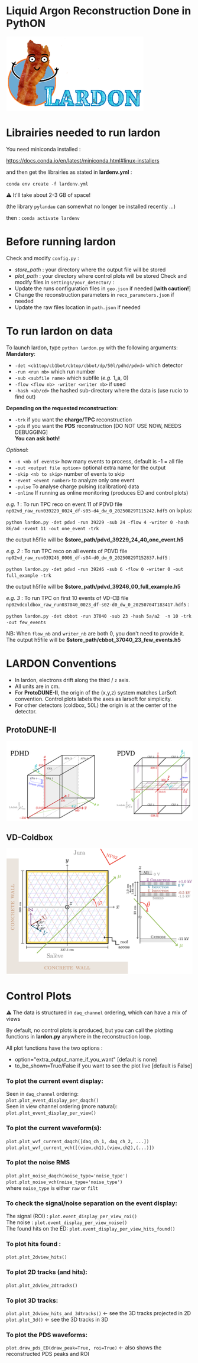 # Liquid Argon Reconstruction Done in PythON
![Logo](figs/lardon_logo_text.png)


# Librairies needed to run lardon
You need miniconda installed :

https://docs.conda.io/en/latest/miniconda.html#linux-installers

and then get the librairies as stated in **lardenv.yml** :

`conda env create -f lardenv.yml`

 :warning: It'll take about 2-3 GB of space!

(the library `pylandau` can somewhat no longer be installed recently ...)

then : `conda activate lardenv`
 
# Before running lardon
Check and modify `config.py` :
* *store_path* : your directory where the output file will be stored
* *plot_path*  : your directory where control plots will be stored
Check and modify files in `settings/your_detector/` :
* Update the runs configuration files in `geo.json` if needed [**with caution!**]
* Change the reconstruction parameters in `reco_parameters.json` if needed
* Update the raw files location in `path.json` if needed

# To run lardon on data
To launch lardon, type `python lardon.py` with the following arguments:<br/>
**Mandatory**:<br/>
* `-det <cb1top/cb1bot/cbtop/cbbot/dp/50l/pdhd/pdvd>` which detector<br/>
* `-run <run nb>` which run number
* `-sub <subfile name>` which subfile (*e.g.* 1_a, 0)<br/>
* `-flow <flow nb> -writer <writer nb>` if used <br/>
* `-hash <ab/cd>` the hashed sub-directory where the data is (use rucio to find out) <br/>

**Depending on the requested reconstruction**:<br/>
* `-trk` if you want the **charge/TPC** reconstruction<br/>
* `-pds` if you want the **PDS** reconstruction [DO NOT USE NOW, NEEDS DEBUGGING]<br/>
**You can ask both!**

*Optional*:<br/>
* `-n <nb of events>` how many events to process, default is -1 = all file
* `-out <output file option>` optional extra name for the output
* `-skip <nb to skip>` number of events to skip
* `-event <event number>` to analyze only one event
* `-pulse` To analyse charge pulsing (calibration) data
* `-online` If running as online monitoring (produces ED and control plots)


*e.g. 1* : To run TPC reco on event 11 of PDVD file `np02vd_raw_run039229_0024_df-s05-d4_dw_0_20250829T115242.hdf5` on lxplus: 

`python lardon.py -det pdvd -run 39229 -sub 24 -flow 4 -writer 0 -hash 86/ad -event 11 -out one_event -trk`

the output h5file will be **$store_path/pdvd_39229_24_40_one_event.h5**

*e.g. 2* : To run TPC reco on all events of PDVD file `np02vd_raw_run039246_0006_df-s04-d0_dw_0_20250829T152837.hdf5` :

`python lardon.py -det pdvd -run 39246 -sub 6 -flow 0 -writer 0 -out full_example -trk`

the output h5file will be **$store_path/pdvd_39246_00_full_example.h5**

*e.g. 3* : To run TPC on first 10 events of VD-CB file `np02vdcoldbox_raw_run037040_0023_df-s02-d0_dw_0_20250704T183417.hdf5` :

`python lardon.py -det cbbot -run 37040 -sub 23 -hash 5a/a2  -n 10 -trk -out few_events`

NB: When `flow_nb` and `writer_nb` are both 0, you don't need to provide it.
The output h5file will be **$store_path/cbbot_37040_23_few_events.h5**


# LARDON Conventions
* In lardon, electrons drift along the third / `z` axis.
* All units are in cm.
* For **ProtoDUNE-II**, the origin of the (x,y,z) system matches LarSoft convention. Control plots labels the axes as larsoft for simplicity.
* For other detectors (coldbox, 50L) the origin is at the center of the detector.

## ProtoDUNE-II
![pdconvention](figs/ProtoDUNEs.png)

## VD-Coldbox
![cbconvention](figs/coldbox_2.png)


# Control Plots
:warning: The data is structured in `daq_channel` ordering, which can have a mix of views<br/>

By default, no control plots is produced, but you can call the plotting functions in **lardon.py** anywhere in the reconstruction loop.


All plot functions have the two options :<br/>
* option="extra_output_name_if_you_want" [default is none]<br/>
* to_be_shown=True/False if you want to see the plot live [default is False]


### To plot the current event display:<br/>
Seen in `daq_channel` ordering:<br/>
`plot.plot_event_display_per_daqch()`<br/>
Seen in view channel ordering (more natural):<br/>
`plot.plot_event_display_per_view()`<br/>


### To plot the current waveform(s):<br/>
`plot.plot_wvf_current_daqch([daq_ch_1, daq_ch_2, ...])`<br/>
`plot.plot_wvf_current_vch([(view,ch1),(view,ch2),(...)])`<br/>

### To plot the noise RMS<br/>
`plot.plot_noise_daqch(noise_type='noise_type')`<br/>
`plot.plot_noise_vch(noise_type='noise_type')`<br/>
where `noise_type` is either `raw` or `filt`<br/>


### To check the signal/noise separation on the event display:<br/>
The signal (ROI) : `plot.event_display_per_view_roi()`<br/>
The noise : `plot.event_display_per_view_noise()`<br/>
The found hits on the ED: `plot.event_display_per_view_hits_found()`<br/>

### To plot hits found :<br/>
`plot.plot_2dview_hits()`<br/>

### To plot 2D tracks (and hits):<br/>
`plot.plot_2dview_2dtracks()`<br/>

### To plot 3D tracks:<br/>
`plot.plot_2dview_hits_and_3dtracks()` <- see the 3D tracks projected in 2D<br/>
`plot.plot_3d()` <- see the 3D tracks in 3D<br/>

### To plot the PDS waveforms:<br/>
`plot.draw_pds_ED(draw_peak=True, roi=True)` <- also shows the reconstructed PDS peaks and ROI
